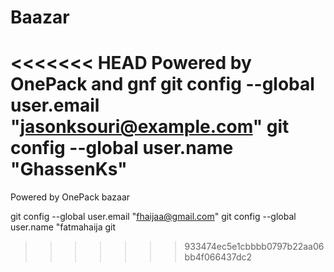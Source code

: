# Baazar
<<<<<<< HEAD
Powered by OnePack 
and gnf
  git config --global user.email "jasonksouri@example.com"
  git config --global user.name "GhassenKs"
=======
Powered by OnePack
bazaar

  git config --global user.email "fhaijaa@gmail.com"
  git config --global user.name "fatmahaija
  git
>>>>>>> 933474ec5e1cbbbb0797b22aa06bb4f066437dc2
